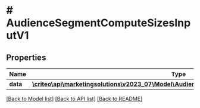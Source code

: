 # # AudienceSegmentComputeSizesInputV1

## Properties

Name | Type | Description | Notes
------------ | ------------- | ------------- | -------------
**data** | [**\criteo\api\marketingsolutions\v2023_07\Model\AudienceSegmentComputeSizeEntityV1Resource[]**](AudienceSegmentComputeSizeEntityV1Resource.md) |  | [optional]

[[Back to Model list]](../../README.md#models) [[Back to API list]](../../README.md#endpoints) [[Back to README]](../../README.md)
